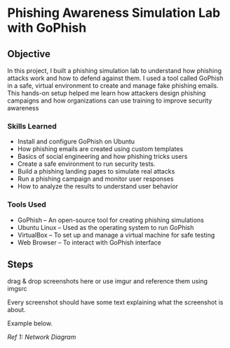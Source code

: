 # Phishing Awareness Simulation Lab with GoPhish

## Objective

In this project, I built a phishing simulation lab to understand how phishing attacks work and how to defend against them. I used a tool called GoPhish in a safe, virtual environment to create and manage fake phishing emails. This hands-on setup helped me learn how attackers design phishing campaigns and how organizations can use training to improve security awareness

### Skills Learned

- Install and configure GoPhish on Ubuntu
- How phishing emails are created using custom templates
- Basics of social engineering and how phishing tricks users
- Create a safe environment to run security tests.
- Build a phishing landing pages to simulate real attacks
- Run a phishing campaign and monitor user responses
- How to analyze the results to understand user behavior

### Tools Used
- GoPhish – An open-source tool for creating phishing simulations
- Ubuntu Linux – Used as the operating system to run GoPhish
- VirtualBox – To set up and manage a virtual machine for safe testing
- Web Browser – To interact with GoPhish interface

## Steps
drag & drop screenshots here or use imgur and reference them using imgsrc

Every screenshot should have some text explaining what the screenshot is about.

Example below.

*Ref 1: Network Diagram*
